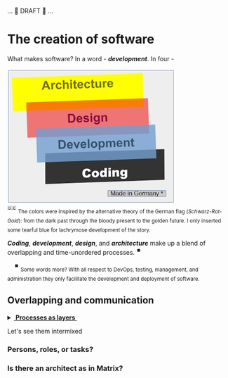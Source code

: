 ... 🚧 DRAFT 🚧 ...

# The creation of software

What makes software? In a word - **_development_**. In four - 


[![For colors of software](../pencraft/readme+/_rsc/_img/illus/dev/fromBlackCodeToGoldenArc.jpg)](../pencraft/readme+/_rsc/)\
<sup>:de:</sup> <sub>The colors were inspired by the alternative theory of the German flag (_Schwarz-Rot-Gold_): from the dark past through the bloody present to the golden future. I only inserted some tearful blue for lachrymose development of the story.</sub>

**_Coding_**, **_development_**, **_design_**, and **_architecture_** make up a blend of overlapping and time-unordered processes.&nbsp;<sup>:stop_button:</sup>

&nbsp;&nbsp;&nbsp;&nbsp;<sup>:stop_button:</sup> <sub>Some words more? With all respect to DevOps, testing, management, and administration they only facilitate the development and deployment of software.</sub>

## Overlapping and communication

<details>
<summary><ins>&nbsp;<b>Processes as layers</b>&nbsp;</ins></summary>


</details>

Let's see them intermixed

### Persons, roles, or tasks? 

### Is there an architect as in Matrix?

